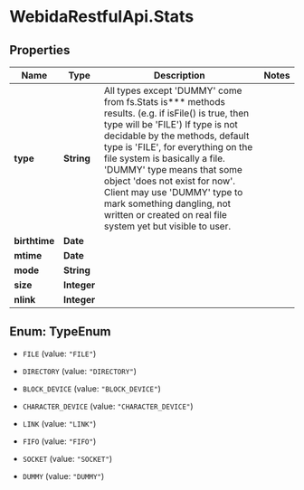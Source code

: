 # WebidaRestfulApi.Stats

## Properties
Name | Type | Description | Notes
------------ | ------------- | ------------- | -------------
**type** | **String** | All types except &#39;DUMMY&#39; come from fs.Stats is*** methods results. (e.g. if isFile() is true, then type will be &#39;FILE&#39;) If type is not decidable by the methods, default type is &#39;FILE&#39;, for everything on the file system is basically a file. &#39;DUMMY&#39; type means that some object &#39;does not exist for now&#39;. Client may use &#39;DUMMY&#39; type to mark something dangling, not written or created on real file system yet but visible to user. | 
**birthtime** | **Date** |  | 
**mtime** | **Date** |  | 
**mode** | **String** |  | 
**size** | **Integer** |  | 
**nlink** | **Integer** |  | 


<a name="TypeEnum"></a>
## Enum: TypeEnum


* `FILE` (value: `"FILE"`)

* `DIRECTORY` (value: `"DIRECTORY"`)

* `BLOCK_DEVICE` (value: `"BLOCK_DEVICE"`)

* `CHARACTER_DEVICE` (value: `"CHARACTER_DEVICE"`)

* `LINK` (value: `"LINK"`)

* `FIFO` (value: `"FIFO"`)

* `SOCKET` (value: `"SOCKET"`)

* `DUMMY` (value: `"DUMMY"`)




